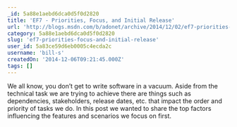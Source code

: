 ```yaml
---
_id: 5a88e1aebd6dca0d5f0d2820
title: 'EF7 - Priorities, Focus, and Initial Release'
url: 'http://blogs.msdn.com/b/adonet/archive/2014/12/02/ef7-priorities-focus-and-initial-release.aspx'
category: 5a88e1aebd6dca0d5f0d2820
slug: 'ef7-priorities-focus-and-initial-release'
user_id: 5a83ce59d6eb0005c4ecda2c
username: 'bill-s'
createdOn: '2014-12-06T09:21:45.000Z'
tags: []
---
```


We all know, you don’t get to write software in a vacuum. Aside from the technical task we are trying to achieve there are things such as dependencies, stakeholders, release dates, etc. that impact the order and priority of tasks we do. In this post we wanted to share the top factors influencing the features and scenarios we focus on first.
